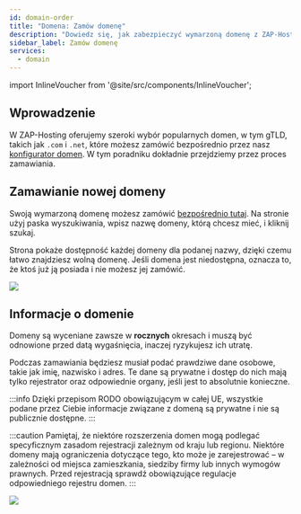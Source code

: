 ```yaml
---
id: domain-order
title: "Domena: Zamów domenę"
description: "Dowiedz się, jak zabezpieczyć wymarzoną domenę z ZAP-Hosting i poznaj kluczowe informacje o rejestracji → Sprawdź teraz"
sidebar_label: Zamów domenę
services:
  - domain
---
```


import InlineVoucher from '@site/src/components/InlineVoucher';

## Wprowadzenie

W ZAP-Hosting oferujemy szeroki wybór popularnych domen, w tym gTLD, takich jak `.com` i `.net`, które możesz zamówić bezpośrednio przez nasz [konfigurator domen](https://zap-hosting.com/en/shop/product/domain/). W tym poradniku dokładnie przejdziemy przez proces zamawiania.

## Zamawianie nowej domeny

Swoją wymarzoną domenę możesz zamówić [bezpośrednio tutaj](https://zap-hosting.com/en/shop/product/domain/). Na stronie użyj paska wyszukiwania, wpisz nazwę domeny, którą chcesz mieć, i kliknij szukaj.

Strona pokaże dostępność każdej domeny dla podanej nazwy, dzięki czemu łatwo znajdziesz wolną domenę. Jeśli domena jest niedostępna, oznacza to, że ktoś już ją posiada i nie możesz jej zamówić.

![](https://screensaver01.zap-hosting.com/index.php/s/cmdoBKgzYeJPPJH/preview)

## Informacje o domenie

Domeny są wyceniane zawsze w **rocznych** okresach i muszą być odnowione przed datą wygaśnięcia, inaczej ryzykujesz ich utratę.

Podczas zamawiania będziesz musiał podać prawdziwe dane osobowe, takie jak imię, nazwisko i adres. Te dane są prywatne i dostęp do nich mają tylko rejestrator oraz odpowiednie organy, jeśli jest to absolutnie konieczne.

:::info
Dzięki przepisom RODO obowiązującym w całej UE, wszystkie podane przez Ciebie informacje związane z domeną są prywatne i nie są publicznie dostępne.
:::

:::caution 
Pamiętaj, że niektóre rozszerzenia domen mogą podlegać specyficznym zasadom rejestracji zależnym od kraju lub regionu. Niektóre domeny mają ograniczenia dotyczące tego, kto może je zarejestrować – w zależności od miejsca zamieszkania, siedziby firmy lub innych wymogów prawnych. Przed rejestracją sprawdź obowiązujące regulacje odpowiedniego rejestru domen.
:::

![](https://screensaver01.zap-hosting.com/index.php/s/d5gNX5mkpctk2c3/preview)

<InlineVoucher />